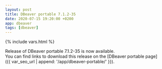 ```yaml
---
layout: post
title: DBeaver portable 7.1.2-35
date: 2020-07-15 19:20:00 +0200
app: dbeaver
tags: [dbeaver]
---
```

{% include vars.html %}

Release of DBeaver portable 7.1.2-35 is now available.<br />
You can find links to download this release on the [DBeaver portable page]({{ var_seo_url | append: '/app/dbeaver-portable/' }}).
